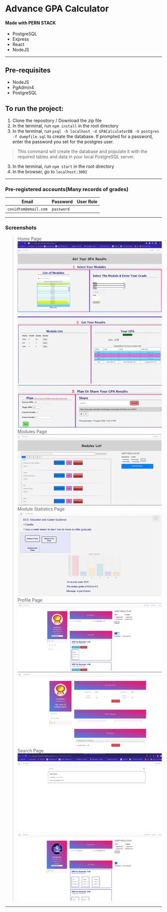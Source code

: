 # **Advance GPA Calculator**
#### Made with PERN STACK
+ PostgreSQL
+ Express
+ React
+ NodeJS


___
## Pre-requisites
+ NodeJS
+ PgAdmin4
+ PostgreSQL

## To run the project:

1. Clone the repository / Download the zip file
2. In the terminal, run `npm install` in the root directory
3. In the terminal, run `psql -h localhost -d GPACalculatorDB -U postgres -f dumpfile.sql` to create the database. If prompted for a password, enter the password you set for the postgres user.
> This command will create the database and populate it with the required tables and data in your local PostgreSQL server.
3. In the terminal, run `npm start` in the root directory
4. In the browser, go to `localhost:3002`

___

### Pre-registered accounts(Many records of grades)

| Email | Password | User Role |
| ------ | ----------- | ----------- |
| ``` covidtom@email.com ```  | ``` password ``` |
___



### Screenshots
> Home Page
![Completions](CompletionScreenshots/HomePage1.png)
![Completions](CompletionScreenshots/HomePage2.png)
![Completions](CompletionScreenshots/HomePage3.png)
> Modules Page
![Completions](CompletionScreenshots/ModulesPage.png)
> Module Statistics Page
![Completions](CompletionScreenshots/ModuleStatisticsPage.png)
> Profile Page
![Completions](CompletionScreenshots/ProfilePage1.png)
![Completions](CompletionScreenshots/ProfilePage2.png)
> Search Page
![Completions](CompletionScreenshots/SearchingJohnson.png)
![Completions](CompletionScreenshots/VisitingJohnson.png)

___
